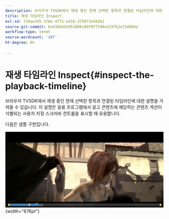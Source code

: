 ```yaml
---
description: 브라우저 TVSDK에서 재생 중인 현재 선택한 항목과 연결된 타임라인에 대한 설명을 가져올 수 있습니다. 이 설명은 응용 프로그램에서 광고 콘텐츠에 해당하는 콘텐츠 섹션이 식별되는 사용자 지정 스크러바 컨트롤을 표시할 때 유용합니다.
title: 재생 타임라인 Inspect
exl-id: 729ae345-378e-4771-a31b-375872e94262
source-git-commit: be43bbbd1051886c8979ff590a3197b2a7249b6a
workflow-type: tm+mt
source-wordcount: '107'
ht-degree: 0%

---
```


# 재생 타임라인 Inspect{#inspect-the-playback-timeline}

브라우저 TVSDK에서 재생 중인 현재 선택한 항목과 연결된 타임라인에 대한 설명을 가져올 수 있습니다. 이 설명은 응용 프로그램에서 광고 콘텐츠에 해당하는 콘텐츠 섹션이 식별되는 사용자 지정 스크러바 컨트롤을 표시할 때 유용합니다.

다음은 샘플 구현입니다.
<!--<a id="fig_9CB8AF44F122405C9B78006ADC10F5B1"></a>-->

![](assets/timeline.png){width="676pt"}

